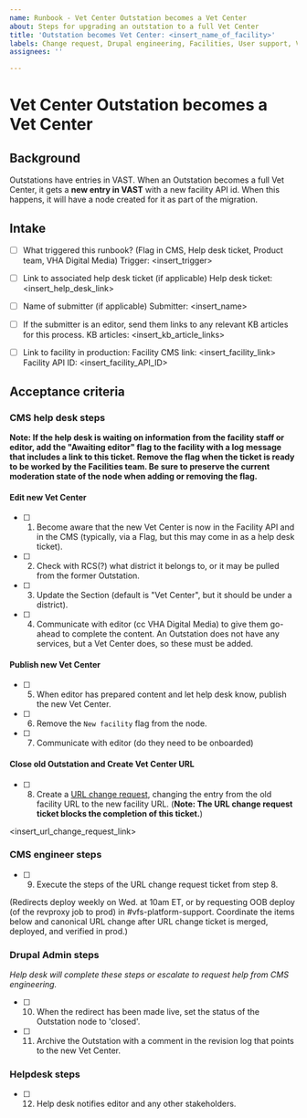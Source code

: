 ```yaml
---
name: Runbook - Vet Center Outstation becomes a Vet Center
about: Steps for upgrading an outstation to a full Vet Center
title: 'Outstation becomes Vet Center: <insert_name_of_facility>'
labels: Change request, Drupal engineering, Facilities, User support, VA.gov frontend, Vet Center
assignees: ''

---
```

# Vet Center Outstation becomes a Vet Center
## Background
  Outstations have entries in VAST. When an Outstation becomes a full Vet Center,
  it gets a **new entry in VAST** with a new facility API id. When this happens, it will have a node created
  for it as part of the migration.
## Intake
- [ ] What triggered this runbook? (Flag in CMS, Help desk ticket, Product team, VHA Digital Media)
Trigger: <insert_trigger>

- [ ] Link to associated help desk ticket (if applicable)
Help desk ticket: <insert_help_desk_link>

- [ ] Name of submitter (if applicable)
Submitter: <insert_name>

- [ ] If the submitter is an editor, send them links to any relevant KB articles for this process.
KB articles: <insert_kb_article_links>

- [ ] Link to facility in production:
Facility CMS link: <insert_facility_link>
Facility API ID: <insert_facility_API_ID>

## Acceptance criteria
### CMS help desk steps
**Note: If the help desk is waiting on information from the facility staff or editor, add the "Awaiting editor" flag to the facility with a log message that includes a link to this ticket. Remove the flag when the ticket is ready to be worked by the Facilities team. Be sure to preserve the current moderation state of the node when adding or removing the flag.**

#### Edit new Vet Center
- [ ] 1. Become aware that the new Vet Center is now in the Facility API and in the CMS (typically, via a Flag, but this may come in as a help desk ticket).
- [ ] 2. Check with RCS(?) what district it belongs to, or it may be pulled from the former Outstation.
- [ ] 3. Update the Section (default is "Vet Center", but it should be under a district).
- [ ] 4.  Communicate with editor (cc VHA Digital Media) to give them go-ahead to complete the content. An Outstation does not have any services, but a Vet Center does, so these must be added.
#### Publish new Vet Center
- [ ] 5. When editor has prepared content and let help desk know, publish the new Vet Center.
- [ ] 6. Remove the `New facility` flag from the node.
- [ ] 7. Communicate with editor (do they need to be onboarded)

#### Close old Outstation and Create Vet Center URL
- [ ] 8. Create a [URL change request](https://github.com/department-of-veterans-affairs/va.gov-cms/issues/new?assignees=&template=runbook-facility-url-change.md&title=URL+Change+for%3A+%3Cinsert+facility+name%3E), changing the entry from the old facility URL to the new facility URL. (**Note: The URL change request ticket blocks the completion of this ticket.**)

<insert_url_change_request_link>

### CMS engineer steps
- [ ] 9. Execute the steps of the URL change request ticket from step 8.

(Redirects deploy weekly on Wed. at 10am ET, or by requesting OOB deploy (of the revproxy job to prod) in #vfs-platform-support. Coordinate the items below and canonical URL change after URL change ticket is merged, deployed, and verified in prod.)

### Drupal Admin steps
_Help desk will complete these steps or escalate to request help from CMS engineering._
- [ ] 10. When the redirect has been made live, set the status of the Outstation node to 'closed'.
- [ ] 11. Archive the Outstation with a comment in the revision log that points to the new Vet Center.

### Helpdesk steps
- [ ] 12. Help desk notifies editor and any other stakeholders.
